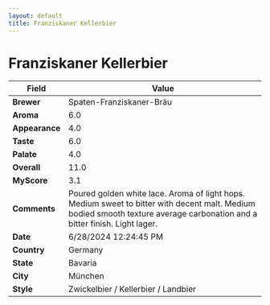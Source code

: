 ```yaml
---
layout: default
title: Franziskaner Kellerbier
---
```


# Franziskaner Kellerbier

| Field         | Value                                                                                                   |
|---------------|---------------------------------------------------------------------------------------------------------|
| **Brewer**    | Spaten-Franziskaner-Bräu                                                                                        |
| **Aroma**     | 6.0                                                                                         |
| **Appearance**| 4.0                                                                                    |
| **Taste**     | 6.0                                                                                         |
| **Palate**    | 4.0                                                                                        |
| **Overall**   | 11.0                                                                                       |
| **MyScore**   | 3.1                                                                                       |
| **Comments**  | Poured golden white lace. Aroma of light hops.  Medium sweet to bitter with decent malt.  Medium bodied smooth texture average carbonation and a bitter finish.  Light lager.                                                                                       |
| **Date**      | 6/28/2024 12:24:45 PM                                                                                          |
| **Country**   | Germany                                                                                       |
| **State**     | Bavaria                                                                                         |
| **City**      | München                                                                                          |
| **Style**     | Zwickelbier / Kellerbier / Landbier                                                                                         |
